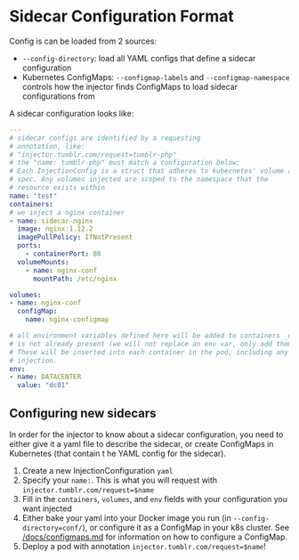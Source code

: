 # Sidecar Configuration Format

Config is can be loaded from 2 sources:
* `--config-directory`: load all YAML configs that define a sidecar configuration
* Kubernetes ConfigMaps: `--configmap-labels` and `--configmap-namespace` controls how the injector finds ConfigMaps to load sidecar configurations from

A sidecar configuration looks like:

```yaml
---
# sidecar configs are identified by a requesting
# annotation, like:
# "injector.tumblr.com/request=tumblr-php"
# the "name: tumblr-php" must match a configuration below; 
# Each InjectionConfig is a struct that adheres to kubernetes' volume and containers
# spec. Any volumes injected are scoped to the namespace that the
# resource exists within
name: "test"
containers:
# we inject a nginx container
- name: sidecar-nginx
  image: nginx:1.12.2
  imagePullPolicy: IfNotPresent
  ports:
    - containerPort: 80
  volumeMounts:
    - name: nginx-conf
      mountPath: /etc/nginx

volumes:
- name: nginx-conf
  configMap:
    name: nginx-configmap

# all environment variables defined here will be added to containers _only_ if the .Name
# is not already present (we will not replace an env var, only add them)
# These will be inserted into each container in the pod, including any containers added via
# injection.
env:
- name: DATACENTER
  value: "dc01"
```

## Configuring new sidecars

In order for the injector to know about a sidecar configuration, you need to either give it a yaml file to describe the sidecar, or create ConfigMaps in Kubernetes (that contain t  he YAML config for the sidecar).

1. Create a new InjectionConfiguration `yaml`
  1. Specify your `name:`. This is what you will request with `injector.tumblr.com/request=$name`
  2. Fill in the `containers`, `volumes`, and `env` fields with your configuration you want injected
2. Either bake your yaml into your Docker image you run (in `--config-directory=conf/`), or configure it as a ConfigMap in your k8s cluster. See [/docs/configmaps.md](/docs/configmaps.md) for information on how to configure a ConfigMap.
3. Deploy a pod with annotation `injector.tumblr.com/request=$name`!


